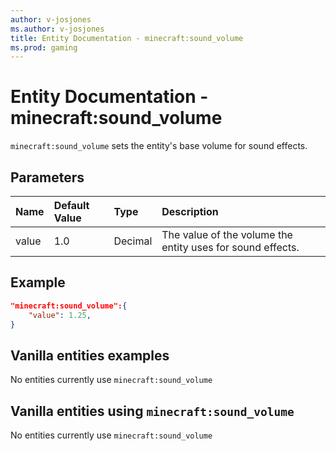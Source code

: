 ```yaml
---
author: v-josjones
ms.author: v-josjones
title: Entity Documentation - minecraft:sound_volume
ms.prod: gaming
---
```


# Entity Documentation -  minecraft:sound_volume

`minecraft:sound_volume` sets the entity's base volume for sound effects.

## Parameters

|Name |Default Value  |Type  |Description  |
|:----------|:----------|:----------|:----------|
|value| 1.0| Decimal| The value of the volume the entity uses for sound effects. |

## Example

```json
"minecraft:sound_volume":{
    "value": 1.25,
}
```

## Vanilla entities examples

No entities currently use `minecraft:sound_volume`

## Vanilla entities using `minecraft:sound_volume`

No entities currently use `minecraft:sound_volume`

